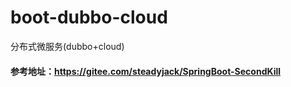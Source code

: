 # boot-dubbo-cloud
分布式微服务(dubbo+cloud)


#### 参考地址：https://gitee.com/steadyjack/SpringBoot-SecondKill
